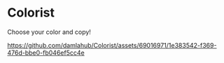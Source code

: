 # Colorist
Choose your color and copy!

https://github.com/damlahub/Colorist/assets/69016971/1e383542-f369-476d-bbe0-fb046ef5cc4e

